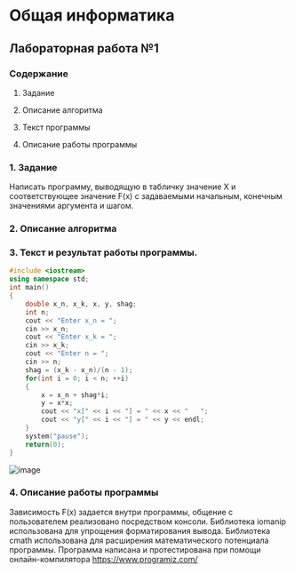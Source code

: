 # Общая информатика

## Лабораторная работа №1

### Содержание

1. Задание

2. Описание алгоритма

3. Текст программы

4. Описание работы программы

### 1. Задание

Написать программу, выводящую в табличку значение X и соответствующее значение F(x) с задаваемыми начальным, конечным значениями аргумента и шагом.

### 2. Описание алгоритма


### 3. Текст и результат работы программы.

```c++
#include <iostream>
using namespace std;
int main()
{
	double x_n, x_k, x, y, shag;
	int n;
	cout << "Enter x_n = ";
	cin >> x_n;
	cout << "Enter x_k = ";
	cin >> x_k;
	cout << "Enter n = ";
	cin >> n;
	shag = (x_k - x_n)/(n - 1);
	for(int i = 0; i < n; ++i)
	{
		x = x_n + shag*i;
		y = x*x;
		cout << "x[" << i << "] = " << x << "   ";
		cout << "y[" << i << "] = " << y << endl;
	}
	system("pause");
	return(0);
}
```
![image](https://user-images.githubusercontent.com/100377672/172939001-9cc79b8f-cbfd-4954-9045-617146f263aa.png)

### 4. Описание работы программы

Зависимость F(x) задается внутри программы, общение с пользователем реализовано посредством консоли.
Библиотека iomanip использована для упрощения форматирования вывода.
Библиотека cmath использована для расширения математического потенциала программы.
Программа написана и протестирована при помощи онлайн-компилятора https://www.programiz.com/
